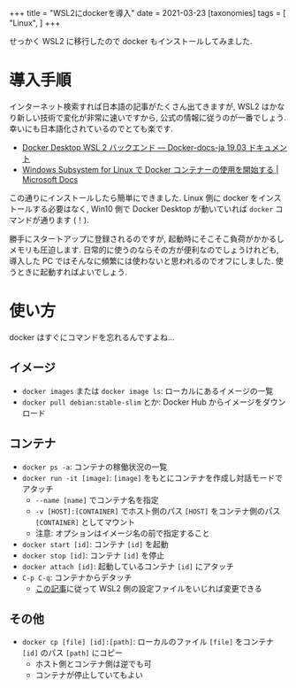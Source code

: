 +++
title = "WSL2にdockerを導入"
date = 2021-03-23
[taxonomies]
tags = [ "Linux", ]
+++

せっかく WSL2 に移行したので docker もインストールしてみました.

# 導入手順

インターネット検索すれば日本語の記事がたくさん出てきますが, WSL2 はかなり新しい技術で変化が非常に速いですから,
公式の情報に従うのが一番でしょう. 幸いにも日本語化されているのでとても楽です.

* [Docker Desktop WSL 2 バックエンド &mdash; Docker-docs-ja 19.03 ドキュメント](https://docs.docker.jp/docker-for-windows/wsl.html)
* [Windows Subsystem for Linux で Docker コンテナーの使用を開始する | Microsoft Docs](https://docs.microsoft.com/ja-jp/windows/wsl/tutorials/wsl-containers)

この通りにインストールしたら簡単にできました. Linux 側に docker をインストールする必要はなく,
Win10 側で Docker Desktop が動いていれば `docker` コマンドが通ります (！).

勝手にスタートアップに登録されるのですが, 起動時にそこそこ負荷がかかるしメモリも圧迫します.
日常的に使うのならその方が便利なのでしょうけれども, 導入した PC ではそんなに頻繁には使わないと思われるのでオフにしました.
使うときに起動すればよいでしょう.


# 使い方

docker はすぐにコマンドを忘れるんですよね... 

## イメージ

* `docker images` または `docker image ls`: ローカルにあるイメージの一覧
* `docker pull debian:stable-slim` とか: Docker Hub からイメージをダウンロード

## コンテナ

* `docker ps -a`: コンテナの稼働状況の一覧
* `docker run -it [image]`: `[image]` をもとにコンテナを作成し対話モードでアタッチ
    * `--name [name]` でコンテナ名を指定
    * `-v [HOST]:[CONTAINER]` でホスト側のパス `[HOST]` をコンテナ側のパス `[CONTAINER]` としてマウント
    * 注意: オプションはイメージ名の前で指定すること
* `docker start [id]`: コンテナ `[id]` を起動
* `docker stop [id]`: コンテナ `[id]` を停止
* `docker attach [id]`: 起動しているコンテナ `[id]` にアタッチ
* `C-p C-q`: コンテナからデタッチ 
    * [この記事](https://qiita.com/hironobu_s/items/358b0ba5a7089521b60e)に従って WSL2 側の設定ファイルをいじれば変更できる

## その他

* `docker cp [file] [id]:[path]`: ローカルのファイル `[file]` をコンテナ `[id]` のパス `[path]` にコピー
    * ホスト側とコンテナ側は逆でも可
    * コンテナが停止していてもよい
